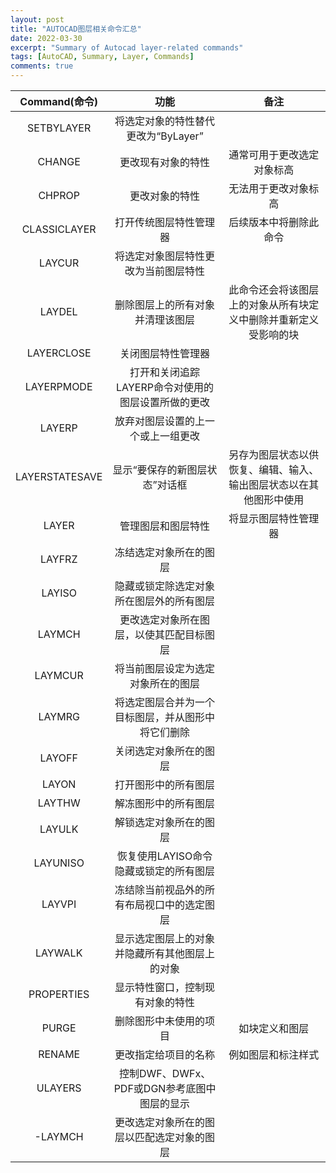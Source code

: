 ```yaml
---
layout: post
title: "AUTOCAD图层相关命令汇总"
date: 2022-03-30
excerpt: "Summary of Autocad layer-related commands"
tags: [AutoCAD, Summary, Layer, Commands]
comments: true
---
```


|Command(命令)|功能|备注|
|:---:|:---:|:---:|
|SETBYLAYER|将选定对象的特性替代更改为“ByLayer”||
|CHANGE|更改现有对象的特性|通常可用于更改选定对象标高|
|CHPROP|更改对象的特性|无法用于更改对象标高|
|CLASSICLAYER|打开传统图层特性管理器|后续版本中将删除此命令|
|LAYCUR|将选定对象图层特性更改为当前图层特性||
|LAYDEL|删除图层上的所有对象并清理该图层|此命令还会将该图层上的对象从所有块定义中删除并重新定义受影响的块|
|LAYERCLOSE|关闭图层特性管理器||
|LAYERPMODE|打开和关闭追踪LAYERP命令对使用的图层设置所做的更改||
|LAYERP|放弃对图层设置的上一个或上一组更改||
|LAYERSTATESAVE|显示“要保存的新图层状态”对话框|另存为图层状态以供恢复、编辑、输入、输出图层状态以在其他图形中使用|
|LAYER|管理图层和图层特性|将显示图层特性管理器|
|LAYFRZ|冻结选定对象所在的图层||
|LAYISO|隐藏或锁定除选定对象所在图层外的所有图层||
|LAYMCH|更改选定对象所在图层，以使其匹配目标图层||
|LAYMCUR|将当前图层设定为选定对象所在的图层||
|LAYMRG|将选定图层合并为一个目标图层，并从图形中将它们删除||
|LAYOFF|关闭选定对象所在的图层||
|LAYON|打开图形中的所有图层||
|LAYTHW|解冻图形中的所有图层||
|LAYULK|解锁选定对象所在的图层||
|LAYUNISO|恢复使用LAYISO命令隐藏或锁定的所有图层||
|LAYVPI|冻结除当前视品外的所有布局视口中的选定图层||
|LAYWALK|显示选定图层上的对象并隐藏所有其他图层上的对象||
|PROPERTIES|显示特性窗口，控制现有对象的特性||
|PURGE|删除图形中未使用的项目|如块定义和图层|
|RENAME|更改指定给项目的名称|例如图层和标注样式|
|ULAYERS|控制DWF、DWFx、PDF或DGN参考底图中图层的显示||
|-LAYMCH|更改选定对象所在的图层以匹配选定对象的图层||





